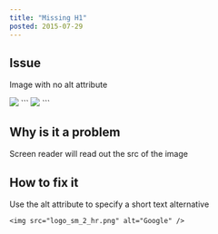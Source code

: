 ```yaml
---
title: "Missing H1"
posted: 2015-07-29
---
```


## Issue

Image with no alt attribute

<img src="https://www.google.com/images/errors/logo_sm_2_hr.png" />
```
<img src="logo_sm_2_hr.png" />
```

## Why is it a problem
Screen reader will read out the src of the image


## How to fix it
Use the alt attribute to specify a short text alternative

```
<img src="logo_sm_2_hr.png" alt="Google" />
```